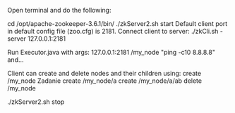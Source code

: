 Open terminal and do the following:

cd /opt/apache-zookeeper-3.6.1/bin/
./zkServer2.sh start
Default client port in default config file (zoo.cfg) is 2181.
Connect client to server: 
./zkCli.sh -server 127.0.0.1:2181

Run Executor.java with args:
127.0.0.1:2181 /my_node "ping -c10 8.8.8.8"
and...

Client can create and delete nodes and their children using:
create /my_node Zadanie
create /my_node/a
create /my_node/a/ab
delete /my_node

./zkServer2.sh stop